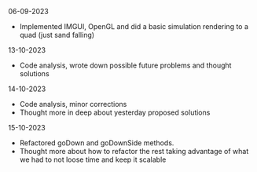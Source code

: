 06-09-2023
- Implemented IMGUI, OpenGL and did a basic simulation rendering to a quad (just sand falling)

13-10-2023
- Code analysis, wrote down possible future problems and thought solutions

14-10-2023
- Code analysis, minor corrections
- Thought more in deep about yesterday proposed solutions

15-10-2023

- Refactored goDown and goDownSide methods. 
- Thought more about how to refactor the rest taking advantage of what we had to not loose time and keep it scalable